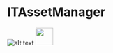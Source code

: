 # ITAssetManager

![alt text](https://mgill42.github.io/images/ITAssetsApp/IMG_1917.PNG)
<image src= "https://mgill42.github.io/images/ITAssetsApp/IMG_1917.PNG" width="40">
